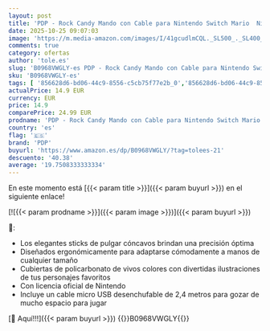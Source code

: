 ```yaml
---
layout: post
title: 'PDP - Rock Candy Mando con Cable para Nintendo Switch Mario  Nintendo Switch '
date: 2025-10-25 09:07:03
image: 'https://m.media-amazon.com/images/I/41gcudlmCQL._SL500_._SL400_.jpg'
comments: true
category: ofertas
author: 'tole.es'
slug: 'B0968VWGLY-es PDP - Rock Candy Mando con Cable para Nintendo Switch...'
sku: 'B0968VWGLY-es'
tags: [ '856628d6-bd06-44c9-8556-c5cb75f77e2b_0','856628d6-bd06-44c9-8556-c5cb75f77e2b_3701','856628d6-bd06-44c9-8556-c5cb75f77e2b_401','856628d6-bd06-44c9-8556-c5cb75f77e2b_5701','856628d6-bd06-44c9-8556-c5cb75f77e2b_8201','Accesorios','Accesorios para Nintendo Switch','Accesorios para PS4, Xbox One y Nintendo Switch','Arborist Merchandising Root','CML-Gaming','Gaming All','Hardware y juegos para Nintendo Switch','Mandos para Nintendo Switch','Material escolar y educativo','Oficina y papelería','Recursos para planes de estudio escolares','Recursos para planes de estudios de geografía','Self Service','Special Features Stores','Tienda de consolas y videojuegos infantiles','Videojuegos','nintendo','pdp','🇪🇸', ]
actualPrice: 14.9 EUR
currency: EUR
price: 14.9
comparePrice: 24.99 EUR
prodname: 'PDP - Rock Candy Mando con Cable para Nintendo Switch Mario  Nintendo Switch '
country: 'es'
flag: '🇪🇸'
brand: 'PDP'
buyurl: 'https://www.amazon.es/dp/B0968VWGLY/?tag=tolees-21'
descuento: '40.38'
average: '19.7508333333334'
---
```


En este momento está [{{< param title >}}]({{< param buyurl >}}) en el siguiente enlace!

[![{{< param prodname >}}]({{< param image >}})]({{< param buyurl >}})

🔎:

- Los elegantes sticks de pulgar cóncavos brindan una precisión óptima
- Diseñados ergonómicamente para adaptarse cómodamente a manos de cualquier tamaño
- Cubiertas de policarbonato de vivos colores con divertidas ilustraciones de tus personajes favoritos
- Con licencia oficial de Nintendo
- Incluye un cable micro USB desenchufable de 2,4 metros para gozar de mucho espacio para jugar

[🛒 Aquí!!!]({{< param buyurl >}})
{{<world>}}B0968VWGLY{{</world>}}
